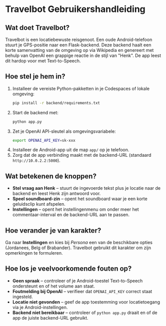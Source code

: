 # Travelbot Gebruikershandleiding

## Wat doet Travelbot?
Travelbot is een locatiebewuste reisgenoot. Een oude Android-telefoon stuurt je GPS-positie naar een Flask-backend. Deze backend haalt een korte samenvatting van de omgeving op via Wikipedia en genereert met behulp van OpenAI een grappige reactie in de stijl van "Henk". De app leest dit hardop voor met Text-to-Speech.

## Hoe stel je hem in?
1. Installeer de vereiste Python-pakketten in je Codespaces of lokale omgeving:
   ```bash
   pip install -r backend/requirements.txt
   ```
2. Start de backend met:
   ```bash
   python app.py
   ```
3. Zet je OpenAI API-sleutel als omgevingsvariabele:
   ```bash
   export OPENAI_API_KEY=sk-xxx
   ```
4. Installeer de Android-app uit de map `app/` op je telefoon.
5. Zorg dat de app verbinding maakt met de backend-URL (standaard `http://10.0.2.2:5000`).

## Wat betekenen de knoppen?
- **Stel vraag aan Henk** – stuurt de ingevoerde tekst plus je locatie naar de backend en leest Henk zijn antwoord voor.
- **Speel soundboard-zin** – opent het soundboard waar je een korte geluidsclip kunt afspelen.
- **Instellingen** – opent het instellingenmenu om onder meer het commentaar-interval en de backend-URL aan te passen.

## Hoe verander je van karakter?
Ga naar **Instellingen** en kies bij *Persona* een van de beschikbare opties (Jordanees, Belg of Brabander). Travelbot gebruikt dit karakter om zijn opmerkingen te formuleren.

## Hoe los je veelvoorkomende fouten op?
- **Geen spraak** – controleer of je Android-toestel Text-to-Speech ondersteunt en of het volume aan staat.
- **Foutmelding bij OpenAI** – verifieer dat `OPENAI_API_KEY` correct staat ingesteld.
- **Locatie niet gevonden** – geef de app toestemming voor locatie­toegang via je Android-instellingen.
- **Backend niet bereikbaar** – controleer of `python app.py` draait en of de app de juiste backend-URL gebruikt.
